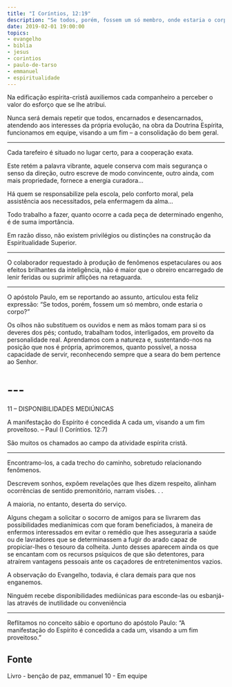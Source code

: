 ```yaml
---
title: "I Coríntios, 12:19"
description: "Se todos, porém, fossem um só membro, onde estaria o corpo? – Paulo"
date: 2019-02-01 19:00:00
topics: 
- evangelho
- biblia
- jesus
- corintios
- paulo-de-tarso
- emmanuel
- espiritualidade
---
```


Na edificação espírita-cristã auxiliemos cada companheiro a perceber
o valor do esforço que se lhe atribui.

Nunca será demais repetir que todos, encarnados e desencarnados, atendendo aos
interesses da própria evolução, na obra da Doutrina Espírita, funcionamos em
equipe, visando a um fim – a consolidação do bem geral. 

***

Cada tarefeiro é situado no lugar certo, para a cooperação exata.

Este retém a palavra vibrante, aquele conserva com mais segurança o senso da
direção, outro escreve de modo convincente, outro ainda, com mais propriedade,
fornece a energia curadora... 

Há quem se responsabilize pela escola, pelo conforto moral, pela assistência aos
necessitados, pela enfermagem da alma...

Todo trabalho a fazer, quanto ocorre a cada peça de determinado engenho, é de
suma importância. 

Em razão disso, não existem privilégios ou distinções na construção da
Espiritualidade Superior. 

***

O colaborador requestado à produção de fenômenos espetaculares ou aos efeitos
brilhantes da inteligência, não é maior que o obreiro encarregado de lenir
feridas ou suprimir aflições na retaguarda. 

***

O apóstolo Paulo, em se reportando ao assunto, articulou esta feliz expressão:
“Se todos, porém, fossem um só membro, onde estaria o corpo?” 

Os olhos não substituem os ouvidos e nem as mãos tomam para si os deveres dos
pés; contudo, trabalham todos, interligados, em proveito da personalidade real.
Aprendamos com a natureza e, sustentando-nos na posição que nos é própria,
aprimoremos, quanto possível, a nossa capacidade de servir, reconhecendo sempre
que a seara do bem pertence ao Senhor.


# ---

11 – DISPONIBILIDADES MEDIÚNICAS

A manifestação do Espírito é concedida A cada um, visando a um fim
proveitoso. – Paul (I Coríntios. 12:7)


São muitos os chamados ao campo da atividade espírita cristã.

***

Encontramo-los, a cada trecho do caminho, sobretudo relacionando
fenômenos.

Descrevem sonhos, expõem revelações que lhes dizem respeito, alinham ocorrências
de sentido premonitório, narram visões. . .

A maioria, no entanto, deserta do serviço.

Alguns chegam a solicitar o socorro de amigos para se livrarem das
possibilidades medianímicas com que foram beneficiados, à maneira de enfermos
interessados em evitar o remédio que lhes asseguraria a saúde ou de lavradores
que se determinassem a fugir do arado capaz de propiciar-lhes o tesouro da
colheita. Junto desses aparecem ainda os que se encantam com os recursos
psíquicos de que são detentores, para atraírem vantagens pessoais ante os
caçadores de entretenimentos vazios.

A observação do Evangelho, todavia, é clara demais para que nos enganemos.

Ninguém recebe disponibilidades mediúnicas para esconde-las ou esbanjá-las
através de inutilidade ou conveniência

***

Reflitamos no conceito sábio e oportuno do apóstolo Paulo: “A manifestação do
Espírito é concedida a cada um, visando a um fim proveitoso.”


## Fonte
Livro - benção de paz, emmanuel
10 - Em equipe

